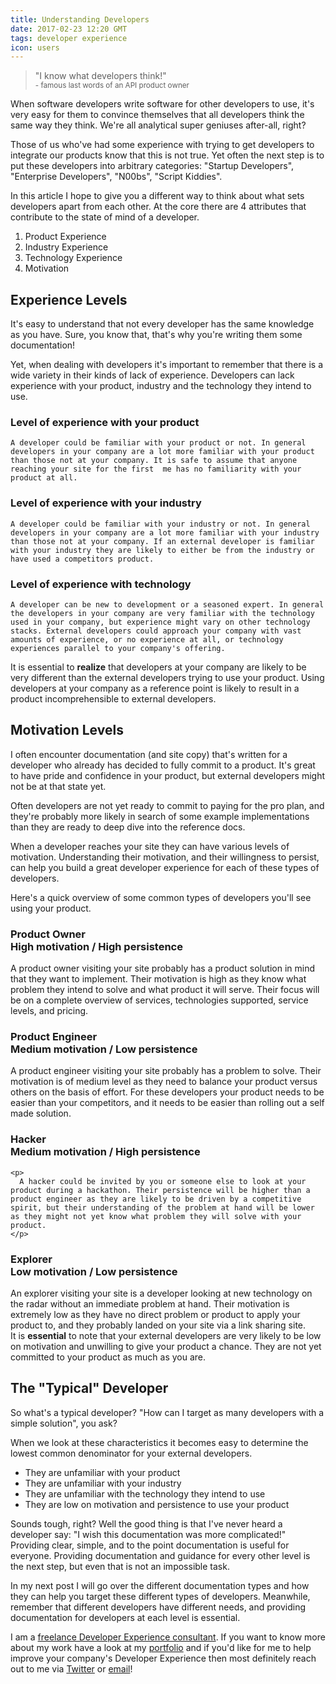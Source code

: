 ```yaml
---
title: Understanding Developers
date: 2017-02-23 12:20 GMT
tags: developer experience
icon: users
---
```

<!--
>Guides, tutorials, quick starts, get started guides, samples, demos, snippets, sample apps, demonstrations and overviews.

Talk to enough developers and you will hear any of these terms used with wide variety of interpretations. Technical writers and Developer Experience designers will fight you to prove their interpretation of what's what is the one and only correct one.

I'm not going to try and convince you on the meaning of these terms.

Instead I want to explore a developer's mindset and how this influences the documentation they need, and how this can help you to create the right documentation. -->

> "I know what developers think!" <br>
> <small>- famous last words of an API product owner</small>

When software developers write software for other developers to use, it's very easy for them to convince themselves that all developers think the same way they think. We're all analytical super geniuses after-all, right?

Those of us who've had some experience with trying to get developers to integrate our products know that this is not true. Yet often the next step is to put these developers into arbitrary categories: "Startup Developers", "Enterprise Developers", "N00bs", "Script Kiddies".

In this article I hope to give you a different way to think about what sets developers apart from each other. At the core there are 4 attributes that contribute to the state of mind of a developer.

1. Product Experience
1. Industry Experience
1. Technology Experience
1. Motivation

## Experience Levels

It's easy to understand that not every developer has the same knowledge as you have. Sure, you know that, that's why you're writing them some documentation!

Yet, when dealing with developers it's important to remember that there is a wide variety in their kinds of lack of experience. Developers can lack experience with your product, industry and the technology they intend to use.

<div class='ui segments'>
  <div class='ui segment'>
    <h3 class='ui header'>Level of experience with your product</h3>

    A developer could be familiar with your product or not. In general developers in your company are a lot more familiar with your product than those not at your company. It is safe to assume that anyone reaching your site for the first  me has no familiarity with your product at all.
  </div>
  <div class='ui segment'>
    <h3 class='ui header'>Level of experience with your industry</h3>

    A developer could be familiar with your industry or not. In general developers in your company are a lot more familiar with your industry than those not at your company. If an external developer is familiar with your industry they are likely to either be from the industry or have used a competitors product.
  </div>
  <div class='ui segment'>
    <h3 class='ui header'>Level of experience with technology</h3>

    A developer can be new to development or a seasoned expert. In general the developers in your company are very familiar with the technology used in your company, but experience might vary on other technology stacks. External developers could approach your company with vast amounts of experience, or no experience at all, or technology experiences parallel to your company's offering.
  </div>
  <div class='ui  bottom attached warning message'>
    It is essential to <strong>realize</strong> that developers at your company are likely to be very different than the external developers trying to use your product. Using developers at your company as a reference point is likely to result in a product incomprehensible to external developers.
  </div>
</div>

## Motivation Levels

I often encounter documentation (and site copy) that's written for a developer who already has decided to fully commit to a product. It's great to have pride and confidence in your product, but external developers might not be at that state yet.

Often developers are not yet ready to commit to paying for the pro plan, and they're probably more likely in search of some example implementations than they are ready to deep dive into the reference docs.

When a developer reaches your site they can have various levels of motivation. Understanding their motivation, and their willingness to persist, can help you build a great developer experience for each of these types of developers.

Here's a quick overview of some common types of developers you'll see using your product.

<div class="ui segments">
  <div class="ui segment">
    <div class="content">
      <h3 class='ui header'>
        Product Owner
        <div class="sub header">
          High motivation / High persistence
        </div>
      </h3>
      <div class="description">
        A product owner visiting your site probably has a product solution in mind that they want to implement. Their motivation is high as they know what problem they intend to solve and what product it will serve. Their focus will be on a complete overview of services, technologies supported, service levels, and pricing.
      </div>
    </div>
  </div>
  <div class="ui segment">
    <div class="content">
      <h3 class='ui header'>
        Product Engineer
        <div class="sub header">
          Medium motivation / Low persistence
        </div>
      </h3>
      <div class="description">
        A product engineer visiting your site probably has a problem to solve. Their motivation is of medium level as they need to balance your product versus others on the basis of effort. For these developers your product needs to be easier than your competitors, and it needs to be easier than rolling out a self made solution.
      </div>
    </div>
  </div>
  <div class="ui segment">
    <h3 class='ui header'>
      Hacker
      <div class="sub header">
        Medium motivation / High persistence
      </div>
    </h3>

    <p>
      A hacker could be invited by you or someone else to look at your product during a hackathon. Their persistence will be higher than a product engineer as they are likely to be driven by a competitive spirit, but their understanding of the problem at hand will be lower as they might not yet know what problem they will solve with your product.
    </p>
  </div>
  <div class="ui segment">
    <div class="content">
      <h3 class='ui header'>
        Explorer
        <div class="sub header">
          Low motivation / Low persistence
        </div>
      </h3>
      <div class="description">
        An explorer visiting your site is a developer looking at new technology on the radar without an immediate problem at hand. Their motivation is extremely low as they have no direct problem or product to apply your product to, and they probably landed on your site via a link sharing site.
      </div>
    </div>
  </div>
  <div class="ui bottom attached warning message">
    It is <strong>essential</strong> to note that your external developers are very likely to be low on motivation and unwilling to give your product a chance. They are not yet committed to your product as much as you are.
  </div>
</div>


## The "Typical" Developer

So what's a typical developer? "How can I target as many developers with a simple solution", you ask?

When we look at these characteristics it becomes easy to determine the lowest common denominator for your external developers.

* They are unfamiliar with your product
* They are unfamiliar with your industry
* They are unfamiliar with the technology they intend to use
* They are low on motivation and persistence to use your product

Sounds tough, right? Well the good thing is that I've never heard a developer say: "I wish this documentation was more complicated!" Providing clear, simple, and to the point documentation is useful for everyone. Providing documentation and guidance for every other level is the next step, but even that is not an impossible task.

In my next post I will go over the different documentation types and how they can help you target these different types of developers. Meanwhile, remember that different developers have different needs, and providing documentation for developers at each level is essential.



I am a [freelance Developer Experience consultant](https://work.betta.io). If you want to know more about my work have a look at my [portfolio](https://work.betta.io) and if you'd like for me to help improve your company's Developer Experience then most definitely reach out to me via [Twitter](https://twitter.com/cbetta) or [email](mailto:cristiano@betta.io)!
